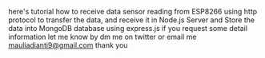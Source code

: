 here's tutorial how to receive data sensor reading from ESP8266 using http protocol to transfer the data, and receive it in Node.js Server and Store the data into MongoDB database using express.js if you request some detail information let me know by dm me on twitter or email me mauliadianti9@gmail.com thank you
